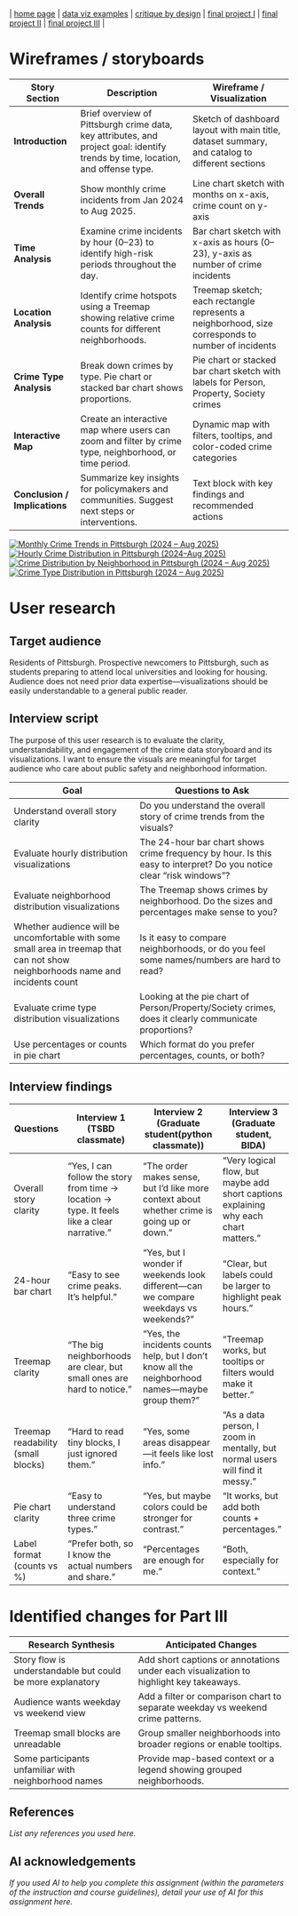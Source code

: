 | [home page](https://cmustudent.github.io/tswd-portfolio-templates/) | [data viz examples](dataviz-examples) | [critique by design](critique-by-design) | [final project I](final-project-part-one) | [final project II](final-project-part-two) | [final project III](final-project-part-three) |

# Wireframes / storyboards

| Story Section           | Description                                                                                 | Wireframe / Visualization |
|-------------------------|---------------------------------------------------------------------------------------------|---------------------------|
| **Introduction**        | Brief overview of Pittsburgh crime data, key attributes, and project goal: identify trends by time, location, and offense type. | Sketch of dashboard layout with main title, dataset summary, and catalog to different sections |
| **Overall Trends**      | Show monthly crime incidents from Jan 2024 to Aug 2025.  | Line chart sketch with months on x-axis, crime count on y-axis |
| **Time Analysis**       | Examine crime incidents by hour (0–23) to identify high-risk periods throughout the day.  | Bar chart sketch with x-axis as hours (0–23), y-axis as number of crime incidents |
| **Location Analysis**   | Identify crime hotspots using a Treemap showing relative crime counts for different neighborhoods. | Treemap sketch; each rectangle represents a neighborhood, size corresponds to number of incidents |
| **Crime Type Analysis** | Break down crimes by type. Pie chart or stacked bar chart shows proportions. | Pie chart or stacked bar chart sketch with labels for Person, Property, Society crimes |
| **Interactive Map**     | Create an interactive map where users can zoom and filter by crime type, neighborhood, or time period. | Dynamic map with filters, tooltips, and color-coded crime categories |
| **Conclusion / Implications** | Summarize key insights for policymakers and communities. Suggest next steps or interventions. | Text block with key findings and recommended actions |

<div class='tableauPlaceholder' id='viz1759451992823' style='position: relative'><noscript><a href='#'><img alt='Monthly Crime Trends in Pittsburgh (2024 – Aug 2025)  ' src='https:&#47;&#47;public.tableau.com&#47;static&#47;images&#47;fi&#47;final_mothlytrend&#47;monthlytrend&#47;1_rss.png' style='border: none' /></a></noscript><object class='tableauViz'  style='display:none;'><param name='host_url' value='https%3A%2F%2Fpublic.tableau.com%2F' /> <param name='embed_code_version' value='3' /> <param name='site_root' value='' /><param name='name' value='final_mothlytrend&#47;monthlytrend' /><param name='tabs' value='no' /><param name='toolbar' value='yes' /><param name='static_image' value='https:&#47;&#47;public.tableau.com&#47;static&#47;images&#47;fi&#47;final_mothlytrend&#47;monthlytrend&#47;1.png' /> <param name='animate_transition' value='yes' /><param name='display_static_image' value='yes' /><param name='display_spinner' value='yes' /><param name='display_overlay' value='yes' /><param name='display_count' value='yes' /><param name='language' value='zh-CN' /><param name='filter' value='publish=yes' /></object></div>                <script type='text/javascript'>                    var divElement = document.getElementById('viz1759451992823');                    var vizElement = divElement.getElementsByTagName('object')[0];                    vizElement.style.width='100%';vizElement.style.height=(divElement.offsetWidth*0.75)+'px';                    var scriptElement = document.createElement('script');                    scriptElement.src = 'https://public.tableau.com/javascripts/api/viz_v1.js';                    vizElement.parentNode.insertBefore(scriptElement, vizElement);                </script>



<div class='tableauPlaceholder' id='viz1759452010861' style='position: relative'><noscript><a href='#'><img alt='Hourly Crime Distribution in Pittsburgh (2024–Aug 2025)  ' src='https:&#47;&#47;public.tableau.com&#47;static&#47;images&#47;fi&#47;final_hourly&#47;Sheet6&#47;1_rss.png' style='border: none' /></a></noscript><object class='tableauViz'  style='display:none;'><param name='host_url' value='https%3A%2F%2Fpublic.tableau.com%2F' /> <param name='embed_code_version' value='3' /> <param name='site_root' value='' /><param name='name' value='final_hourly&#47;Sheet6' /><param name='tabs' value='no' /><param name='toolbar' value='yes' /><param name='static_image' value='https:&#47;&#47;public.tableau.com&#47;static&#47;images&#47;fi&#47;final_hourly&#47;Sheet6&#47;1.png' /> <param name='animate_transition' value='yes' /><param name='display_static_image' value='yes' /><param name='display_spinner' value='yes' /><param name='display_overlay' value='yes' /><param name='display_count' value='yes' /><param name='language' value='zh-CN' /></object></div>                <script type='text/javascript'>                    var divElement = document.getElementById('viz1759452010861');                    var vizElement = divElement.getElementsByTagName('object')[0];                    vizElement.style.width='100%';vizElement.style.height=(divElement.offsetWidth*0.75)+'px';                    var scriptElement = document.createElement('script');                    scriptElement.src = 'https://public.tableau.com/javascripts/api/viz_v1.js';                    vizElement.parentNode.insertBefore(scriptElement, vizElement);                </script>

<div class='tableauPlaceholder' id='viz1759453497762' style='position: relative'><noscript><a href='#'><img alt='Crime Distribution by Neighborhood in Pittsburgh (2024 – Aug 2025) ' src='https:&#47;&#47;public.tableau.com&#47;static&#47;images&#47;fi&#47;final_heighborhood&#47;Sheet7&#47;1_rss.png' style='border: none' /></a></noscript><object class='tableauViz'  style='display:none;'><param name='host_url' value='https%3A%2F%2Fpublic.tableau.com%2F' /> <param name='embed_code_version' value='3' /> <param name='site_root' value='' /><param name='name' value='final_heighborhood&#47;Sheet7' /><param name='tabs' value='no' /><param name='toolbar' value='yes' /><param name='static_image' value='https:&#47;&#47;public.tableau.com&#47;static&#47;images&#47;fi&#47;final_heighborhood&#47;Sheet7&#47;1.png' /> <param name='animate_transition' value='yes' /><param name='display_static_image' value='yes' /><param name='display_spinner' value='yes' /><param name='display_overlay' value='yes' /><param name='display_count' value='yes' /><param name='language' value='zh-CN' /><param name='filter' value='publish=yes' /></object></div>                <script type='text/javascript'>                    var divElement = document.getElementById('viz1759453497762');                    var vizElement = divElement.getElementsByTagName('object')[0];                    vizElement.style.width='100%';vizElement.style.height=(divElement.offsetWidth*0.75)+'px';                    var scriptElement = document.createElement('script');                    scriptElement.src = 'https://public.tableau.com/javascripts/api/viz_v1.js';                    vizElement.parentNode.insertBefore(scriptElement, vizElement);                </script>


<div class='tableauPlaceholder' id='viz1759453837349' style='position: relative'><noscript><a href='#'><img alt='Crime Type Distribution in Pittsburgh (2024 – Aug 2025)  ' src='https:&#47;&#47;public.tableau.com&#47;static&#47;images&#47;fi&#47;final_type&#47;type&#47;1_rss.png' style='border: none' /></a></noscript><object class='tableauViz'  style='display:none;'><param name='host_url' value='https%3A%2F%2Fpublic.tableau.com%2F' /> <param name='embed_code_version' value='3' /> <param name='site_root' value='' /><param name='name' value='final_type&#47;type' /><param name='tabs' value='no' /><param name='toolbar' value='yes' /><param name='static_image' value='https:&#47;&#47;public.tableau.com&#47;static&#47;images&#47;fi&#47;final_type&#47;type&#47;1.png' /> <param name='animate_transition' value='yes' /><param name='display_static_image' value='yes' /><param name='display_spinner' value='yes' /><param name='display_overlay' value='yes' /><param name='display_count' value='yes' /><param name='language' value='zh-CN' /><param name='filter' value='publish=yes' /></object></div>                <script type='text/javascript'>                    var divElement = document.getElementById('viz1759453837349');                    var vizElement = divElement.getElementsByTagName('object')[0];                    vizElement.style.width='100%';vizElement.style.height=(divElement.offsetWidth*0.75)+'px';                    var scriptElement = document.createElement('script');                    scriptElement.src = 'https://public.tableau.com/javascripts/api/viz_v1.js';                    vizElement.parentNode.insertBefore(scriptElement, vizElement);                </script>


# User research 

## Target audience
Residents of Pittsburgh.
Prospective newcomers to Pittsburgh, such as students preparing to attend local universities and looking for housing.
Audience does not need prior data expertise—visualizations should be easily understandable to a general public reader.
  
## Interview script
The purpose of this user research is to evaluate the clarity, understandability, and engagement of the crime data storyboard and its visualizations. I want to ensure the visuals are meaningful for target audience who care about public safety and neighborhood information.

| Goal | Questions to Ask |
|------|------------------|
|  Understand overall story clarity  |   Do you understand the overall story of crime trends from the visuals?  |
|   Evaluate hourly distribution visualizations   |   The 24-hour bar chart shows crime frequency by hour. Is this easy to interpret? Do you notice clear “risk windows”?             |
|  Evaluate neighborhood distribution visualizations    |      The Treemap shows crimes by neighborhood. Do the sizes and percentages make sense to you?            |
|   Whether audience will be uncomfortable with some  small area in treemap that can not show neighborhoods name and incidents count   |    Is it easy to compare neighborhoods, or do you feel some names/numbers are hard to read?    |
|   Evaluate crime type distribution visualizations   |     Looking at the pie chart of Person/Property/Society crimes, does it clearly communicate proportions? |
|   Use percentages or counts in pie chart  |   Which format do you prefer percentages, counts, or both?  |



## Interview findings

| Questions | Interview 1 (TSBD classmate) | Interview 2 (Graduate student(python classmate)) | Interview 3 (Graduate student, BIDA) |
|-----------|---------------------------------------------|---------------------------------------|---------------------------------------------|
| Overall story clarity | “Yes, I can follow the story from time → location → type. It feels like a clear narrative.” | “The order makes sense, but I’d like more context about whether crime is going up or down.” | “Very logical flow, but maybe add short captions explaining why each chart matters.” |
| 24-hour bar chart | “Easy to see crime peaks. It’s helpful.” | “Yes, but I wonder if weekends look different—can we compare weekdays vs weekends?” | “Clear, but labels could be larger to highlight peak hours.” |
| Treemap clarity | “The big neighborhoods are clear, but small ones are hard to notice.” | “Yes, the incidents counts help, but I don’t know all the neighborhood names—maybe group them?” | “Treemap works, but tooltips or filters would make it better.” |
| Treemap readability (small blocks) | “Hard to read tiny blocks, I just ignored them.” | “Yes, some areas disappear—it feels like lost info.” | “As a data person, I zoom in mentally, but normal users will find it messy.” |
| Pie chart clarity | “Easy to understand three crime types.” | “Yes, but maybe colors could be stronger for contrast.” | “It works, but add both counts + percentages.” |
| Label format (counts vs %) | “Prefer both, so I know the actual numbers and share.” | “Percentages are enough for me.” | “Both, especially for context.” |


# Identified changes for Part III


| Research Synthesis | Anticipated Changes |
|--------------------|----------------------|
| Story flow is understandable but could be more explanatory | Add short captions or annotations under each visualization to highlight key takeaways. |
| Audience wants weekday vs weekend view | Add a filter or comparison chart to separate weekday vs weekend crime patterns. |
| Treemap small blocks are unreadable | Group smaller neighborhoods into broader regions or enable tooltips. |
| Some participants unfamiliar with neighborhood names | Provide map-based context  or a legend showing grouped neighborhoods. |



## References
_List any references you used here._

## AI acknowledgements
_If you used AI to help you complete this assignment (within the parameters of the instruction and course guidelines), detail your use of AI for this assignment here._

